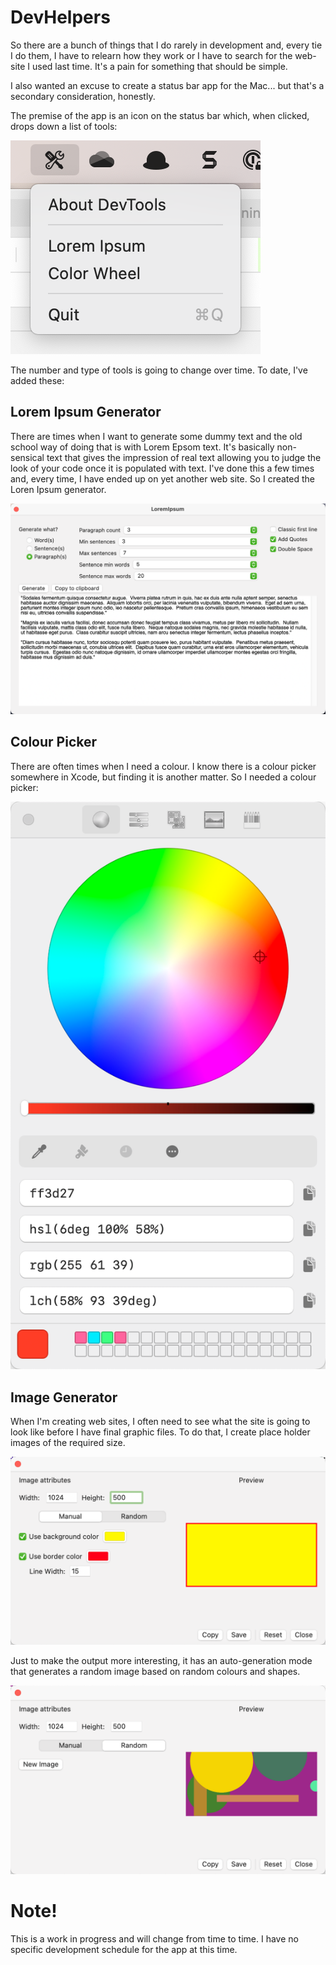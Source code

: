 # DevHelpers

So there are a bunch of things that I do rarely in development and, every tie I do them, I have to
relearn how they work or I have to search for the web-site I used last time. It's a pain for something
that should be simple.

I also wanted an excuse to create a status bar app for the Mac... but that's a secondary consideration, honestly.

The premise of the app is an icon on the status bar which, when clicked, drops down a list of tools:

![The drop down menu](Images/DevToolsMenu.png)

The number and type of tools is going to change over time. To date, I've added these:

## Lorem Ipsum Generator

There are times when I want to generate some dummy text and the old school way of doing that is 
with Lorem Epsom text. It's basically non-sensical text that gives the impression of real text allowing you
to judge the look of your code once it is populated with text. I've done this a few times and, every time, I have
ended up on yet another web site. So I created the Loren Ipsum generator.

![Lorem Ipsum Generator](Images/LoremIpsum.png)

## Colour Picker

There are often times when I need a colour. I know there is a colour picker somewhere in Xcode, but
finding it is another matter. So I needed a colour picker:

![Colour Picker](Images/DevToolsColorSelector.png)

## Image Generator

When I'm creating web sites, I often need to see what the site is going to look like before I have final
graphic files. To do that, I create place holder images of the required size. 

![Image Generator](Images/imageGen1.png)

Just to make the output more interesting, it has an auto-generation mode that generates a random
image based on random colours and shapes. 

![Image Generator - random image](Images/imageGen2.png)

# Note!

This is a work in progress and will change from time to time. I have no specific development schedule
for the app at this time.





